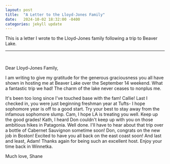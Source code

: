 ```yaml
---
layout: post
title:  "A Letter to the Lloyd-Jones Family"
date:   2024-10-02 18:32:00 -0400
categories: jekyll update
---
```


This is a letter I wrote to the Lloyd-Jones family following a trip to Beaver Lake.

---
&nbsp;

Dear Lloyd-Jones Family,

I am writing to give my gratitude for the generous graciousness you all have shown in hosting me at Beaver Lake over the September 14 weekend. What a fantastic trip we had! The charm of the lake never ceases to nonplus me.

It's been too long since I've touched base with the fam! Callie! Last I checked in, you were just beginning freshman year at Tufts- I hope sophomore year is off to a good start. Try your best to stay away from the infamous sophomore slump. Cam, I hope LA is treating you well. Keep up the good grades! Kath, I heard Don couldn't keep up with you on those ambitious hikes in Patagonia. Well done. I'll have to hear about that trip over a bottle of Cabernet Sauvignon sometime soon! Don, congrats on the new job in Boston! Excited to have you all back on the east coast soon! And last and least, Adam! Thanks again for being such an excellent host. Enjoy your time back in Winnetka.

Much love,
Shane
